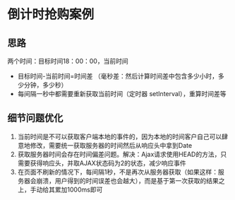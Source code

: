 # 倒计时抢购案例

## 思路
两个时间：目标时间18：00：00，当前时间

- 目标时间-当前时间=时间差 （毫秒差：然后计算时间差中包含多少小时，多少分钟，多少秒）
- 每间隔一秒中都需要重新获取当前时间（定时器 setInterval），重算时间差等

## 细节问题优化

1. 当前时间是不可以获取客户端本地的事件的，因为本地的时间客户自己可以肆意地修改，需要统一获取服务器的时间然后从响应头中拿到Date
2. 获取服务器时间会存在时间偏差问题。解决：Ajax请求使用HEAD的方法，只需要获得响应头，并取AJAX状态码为2的状态，减少响应事件
3. 在页面不刷新的情况下，每间隔1秒，不是再次从服务器获取（如果这样：服务器会崩溃，用户得到的时间误差也会越大），而是基于第一次获取的结果之上，手动给其累加1000ms即可


